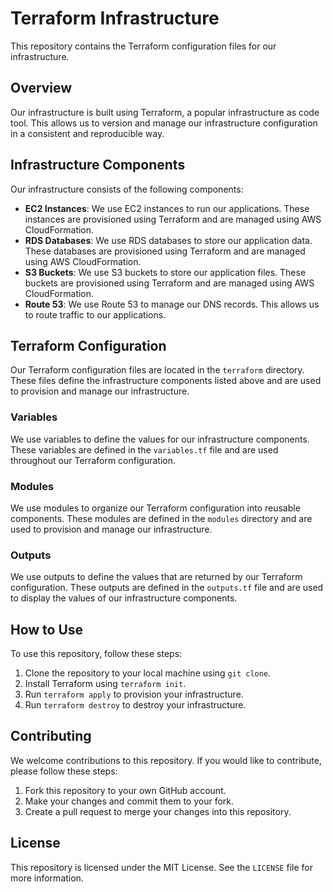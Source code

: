 # Terraform Infrastructure

This repository contains the Terraform configuration files for our infrastructure.

## Overview

Our infrastructure is built using Terraform, a popular infrastructure as code tool. This allows us to version and manage our infrastructure configuration in a consistent and reproducible way.

## Infrastructure Components

Our infrastructure consists of the following components:

* **EC2 Instances**: We use EC2 instances to run our applications. These instances are provisioned using Terraform and are managed using AWS CloudFormation.
* **RDS Databases**: We use RDS databases to store our application data. These databases are provisioned using Terraform and are managed using AWS CloudFormation.
* **S3 Buckets**: We use S3 buckets to store our application files. These buckets are provisioned using Terraform and are managed using AWS CloudFormation.
* **Route 53**: We use Route 53 to manage our DNS records. This allows us to route traffic to our applications.

## Terraform Configuration

Our Terraform configuration files are located in the `terraform` directory. These files define the infrastructure components listed above and are used to provision and manage our infrastructure.

### Variables

We use variables to define the values for our infrastructure components. These variables are defined in the `variables.tf` file and are used throughout our Terraform configuration.

### Modules

We use modules to organize our Terraform configuration into reusable components. These modules are defined in the `modules` directory and are used to provision and manage our infrastructure.

### Outputs

We use outputs to define the values that are returned by our Terraform configuration. These outputs are defined in the `outputs.tf` file and are used to display the values of our infrastructure components.

## How to Use

To use this repository, follow these steps:

1. Clone the repository to your local machine using `git clone`.
2. Install Terraform using `terraform init`.
3. Run `terraform apply` to provision your infrastructure.
4. Run `terraform destroy` to destroy your infrastructure.

## Contributing

We welcome contributions to this repository. If you would like to contribute, please follow these steps:

1. Fork this repository to your own GitHub account.
2. Make your changes and commit them to your fork.
3. Create a pull request to merge your changes into this repository.

## License

This repository is licensed under the MIT License. See the `LICENSE` file for more information.
